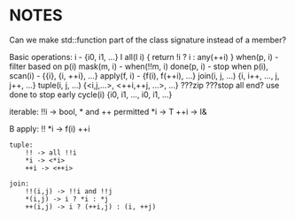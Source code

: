 # NOTES

Can we make std::function part of the class signature instead of a member?

Basic operations:
	i - {i0, i1, ...}
	I all(I i) { return !i ? i : any(++i) }
	when(p, i) - filter based on p(i)
	mask(m, i) - when(!!m, i)
	done(p, i) - stop when p(i), 
	scan(i) - {{i}, {i, ++i}, ...}
	apply(f, i) - {f(i), f(++i), ...}
	join(i, j, ...) {i, i++, ..., j, j++, ...}
	tuple(i, j, ...) {<i,j,...>, <++i,++j, ...>, ...} 
		???zip
		???stop all end? use done to stop early
	cycle(i) {i0, i1, ..., i0, i1, ...}

iterable:
	!!i -> bool, * and ++ permitted
	*i -> T
	++i -> I&

B
	apply: 
		!!
		*i -> f(i)
		++i

	tuple: 
		!! -> all !!i
		*i -> <*i>
		++i -> <++i>

	join: 
		!!(i,j) -> !!i and !!j
		*(i,j) -> i ? *i : *j
		++(i,j) -> i ? (++i,j) : (i, ++j) 

